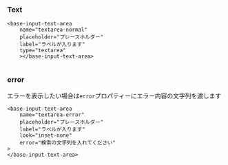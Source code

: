 ### Text

```vue
<base-input-text-area
    name="textarea-normal"
    placeholder="プレースホルダー"
    label="ラベルが入ります"
    type="textarea"
    ></base-input-text-area>
```

```[import](./example.vue)
```

### error

エラーを表示したい場合は`error`プロパティーにエラー内容の文字列を渡します

```vue
<base-input-text-area
    name="textarea-error"
    placeholder="プレースホルダー"
    label="ラベルが入ります"
    look="inset-none"
    error="検索の文字列を入れてください"
>
</base-input-text-area>
```
